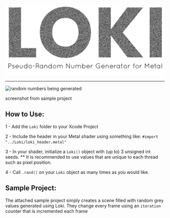 ![Loki: Random Number Generator for Metal](/Images/Header.png)

___________________________________


![random numbers being generated](/Images/sample.gif)

screenshot from sample project

## How to Use:

1 - Add the `Loki` folder to your Xcode Project

2 - Include the header in your Metal shader using something like: `#import  "../Loki/loki_header.metal"`

3 - In your shader, initialize a `Loki()` object with (up to) 3 unsigned int seeds. 
** It is recommended to use values that are unique to each thread such as pixel position.

4 - Call `.rand()` on your `Loki` object as many times as you would like.


## Sample Project:

The attached sample project simply creates a scene filled with random grey values generated using Loki. They change every frame using an `iteration` counter that is incremented each frame
